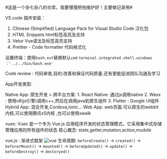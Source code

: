 #这是一个杂七杂八的仓库，我要慢慢把他维护好！主要做记录用#


VS.code 插件安装：
1. Chinese (Simplified) Language Pack for Visual Studio Code 汉化包
2. HTML Snippets html标签高亮及支持
3. Vetur Vue语法及标签高亮支持
4. Prettier - Code formatter 代码格式化


设置终端：使用`bash.ext`替换默认`cmd`
`terminal.integrated.shell.windows ：'../../bin/bash.exe'`

Code review : 代码审查,目的:改善和保证代码质量.还有更能促进团队沟通及学习

App开发类型:

Native App: 原生开发
    > 跨平台方案: 
    1. React Native: 通过js调用native
    2. Wexx : 使用v8(js引擎)调用c++,然后在调用java到原生组件
    3. Flutter : Google UI组件
Hybrid App: 混合开发,Cordova,Ionic...
Web App: web页面.可以原生的webkit内核,可以使用腾讯x5内核 ,也可以使用xwalk

vuex: Vuex 是一个专为 Vue.js 应用程序开发的状态管理模式。它采用集中式存储管理应用的所有组件的状态
核心概念: state,getter,mutation,action,mudole

vue.js : 渐进式框架
![vue](https://cn.vuejs.org/images/lifecycle.png)
生命周期: `beforeCreate()` -> `created()` -> `beforerMount()` -> `mounted()` -> `beforeUpdated()` -> `update()` -> `beforeDestroy()` -> `destoryed()`